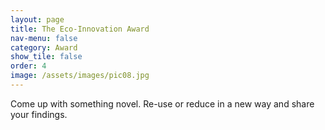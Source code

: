 ```yaml
---
layout: page
title: The Eco-Innovation Award
nav-menu: false
category: Award
show_tile: false
order: 4
image: /assets/images/pic08.jpg
---
```

Come up with something novel.  Re-use or reduce in a new way and share your findings.
